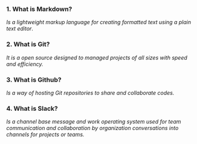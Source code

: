 
### 1. What is Markdown?
 *Is a lightweight markup language for creating formatted text using a plain text editor*.

### 2. What is Git?

 *It is a open source designed to managed projects of all sizes with speed and efficiency.*

### 3. What is Github?

*Is a way of hosting Git repositories to share and collaborate codes.*

### 4. What is Slack?
*Is a channel base message and work operating system used for team communication and collaboration by organization conversations into channels for projects or teams.*


